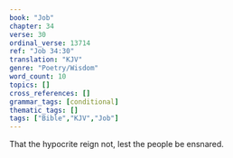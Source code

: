 ```yaml
---
book: "Job"
chapter: 34
verse: 30
ordinal_verse: 13714
ref: "Job 34:30"
translation: "KJV"
genre: "Poetry/Wisdom"
word_count: 10
topics: []
cross_references: []
grammar_tags: [conditional]
thematic_tags: []
tags: ["Bible","KJV","Job"]
---
```

That the hypocrite reign not, lest the people be ensnared.
